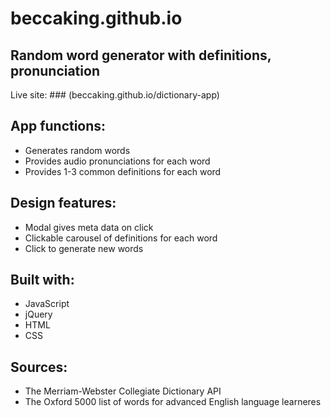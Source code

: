 # beccaking.github.io
## Random word generator with definitions, pronunciation
Live site: ### (beccaking.github.io/dictionary-app)

## App functions:
* Generates random words 
* Provides audio pronunciations for each word
* Provides 1-3 common definitions for each word

## Design features:
* Modal gives meta data on click
* Clickable carousel of definitions for each word
* Click to generate new words

## Built with:
* JavaScript
* jQuery
* HTML
* CSS

## Sources:
* The Merriam-Webster Collegiate Dictionary API
* The Oxford 5000 list of words for advanced English language learneres
